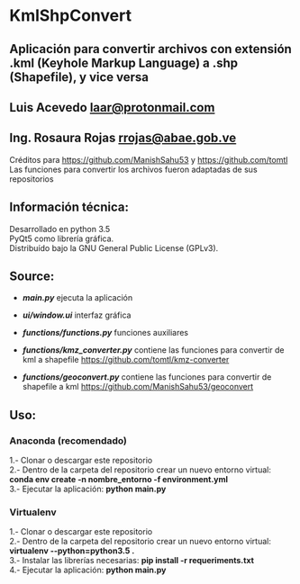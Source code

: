 # KmlShpConvert

## Aplicación para convertir archivos con extensión .kml (Keyhole Markup Language) a .shp (Shapefile), y vice versa

## Luis Acevedo  <laar@protonmail.com>
## Ing. Rosaura Rojas <rrojas@abae.gob.ve>

Créditos para https://github.com/ManishSahu53 y https://github.com/tomtl   
Las funciones para convertir los archivos fueron adaptadas de sus   
repositorios

## Información técnica:

Desarrollado en python 3.5   
PyQt5 como librería gráfica.   
Distribuído bajo la GNU General Public License (GPLv3).   

## Source:

- *__main.py__* ejecuta la aplicación
		
- *__ui/window.ui__* interfaz gráfica

- *__functions/functions.py__* funciones auxiliares
		
- *__functions/kmz_converter.py__* contiene las funciones para convertir de kml a shapefile https://github.com/tomtl/kmz-converter

- *__functions/geoconvert.py__* contiene las funciones para convertir de shapefile a kml https://github.com/ManishSahu53/geoconvert
		
## Uso:
### Anaconda (recomendado)
1.- Clonar o descargar este repositorio   
2.- Dentro de la carpeta del repositorio crear un nuevo entorno virtual: __conda env create -n nombre_entorno -f environment.yml__   
3.- Ejecutar la aplicación: __python main.py__   

### Virtualenv
1.- Clonar o descargar este repositorio   
2.- Dentro de la carpeta del repositorio crear un nuevo entorno virtual: __virtualenv --python=python3.5 .__   
3.- Instalar las librerías necesarias: __pip install -r requeriments.txt__   
4.- Ejecutar la aplicación: __python main.py__   
